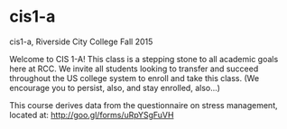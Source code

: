 # cis1-a
cis1-a, Riverside City College Fall 2015

Welcome to CIS 1-A!
This class is a stepping stone to all academic goals here at RCC. We invite all students looking to transfer and succeed throughout the US college system to enroll and take this class. (We encourage you to persist, also, and stay enrolled, also...)

This course derives data from the questionnaire on stress management, located at: 
http://goo.gl/forms/uRpYSgFuVH

